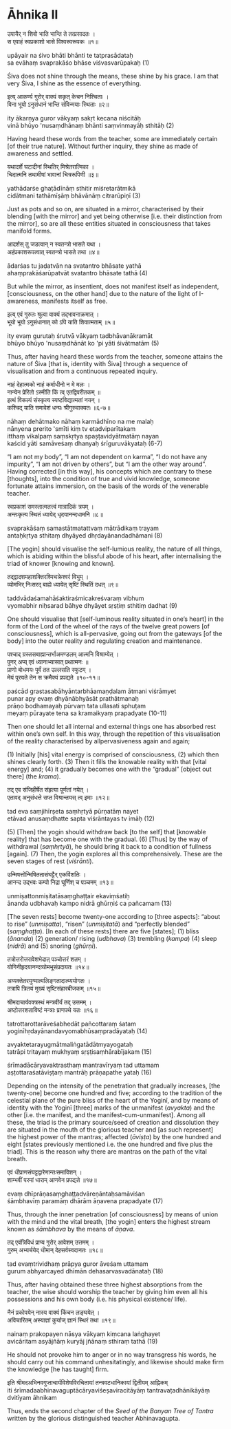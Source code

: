 # Āhnika II

उपायैर् न शिवो भाति भान्ति ते तत्प्रसादतः ।  
स एवाहं स्वप्रकाशो भासे विश्वस्वरूपकः ॥१॥

upāyair na śivo bhāti bhānti te tatprasādataḥ  
sa evāhaṃ svaprakāśo bhāse viśvasvarūpakaḥ (1)

Śiva does not shine through the means, these shine by his grace. I am that very
Śiva, I shine as the essence of everything.

इत्य् आकर्ण्य गुरोर् वाक्यं सकृत् केचन निश्चिताः ।  
विना भूयो ऽनुसंधानं भान्ति संविन्मयाः स्थिताः ॥२॥

ity ākarṇya guror vākyaṃ sakṛt kecana niścitāḥ  
vinā bhūyo 'nusaṃdhānaṃ bhānti saṃvinmayāḥ sthitāḥ (2)

Having heard these words from the teacher, some are immediately certain
[of their true nature]. Without further inquiry, they shine as made of awareness
and settled.

यथादर्शे घटादीनां स्थितिर् मिश्रेतरात्मिका ।  
चिदात्मनि तथामीषां भावानां चित्ररूपिणी ॥३॥

yathādarśe ghaṭādīnāṃ sthitir miśretarātmikā  
cidātmani tathāmīṣāṃ bhāvānāṃ citrarūpiṇī (3)

Just as pots and so on, are situated in a mirror, characterised by their
blending [with the mirror] and yet being otherwise [i.e. their distinction from
the mirror], so are all these entities situated in consciousness that takes
manifold forms.

आदर्शस् तु जडत्वान् न स्वतन्त्रो भासते यथा ।  
अहंप्रकाशरूपत्वात् स्वतन्त्रो भासते तथा ॥४॥

ādarśas tu jaḍatvān na svatantro bhāsate yathā  
ahaṃprakāśarūpatvāt svatantro bhāsate tathā (4)

But while the mirror, as insentient, does not manifest itself as independent,
[consciousness, on the other hand] due to the nature of the light of I-awareness,
manifests itself as free.

इत्य् एवं गुरुतः श्रुत्वा वाक्यं तद्भावनाक्रमात् ।  
भूयो भूयो ऽनुसंधानात् को ऽपि याति शिवात्मताम् ॥५॥

ity evaṃ gurutaḥ śrutvā vākyaṃ tadbhāvanākramāt  
bhūyo bhūyo 'nusaṃdhānāt ko 'pi yāti śivātmatām (5)

Thus, after having heard these words from the teacher, someone attains the nature
of Śiva [that is, identity with Śiva] through a sequence of visualisation and
from a continuous repeated inquiry.

नाहं देहात्मको नाहं कर्माधीनो न मे मलः ।  
नान्येन प्रेरितो ऽस्मीति किं त्व् एतद्विपरीतकम् ॥  
इत्थं विकल्पं संस्कृत्य स्पष्टविद्यात्मतां नयन् ।  
कश्चिद् याति समावेशं धन्यः श्रीगुरुवाक्यतः ॥६-७॥

nāhaṃ dehātmako nāhaṃ karmādhīno na me malaḥ  
nānyena prerito 'smīti kiṃ tv etadviparītakam  
itthaṃ vikalpaṃ saṃskṛtya spaṣṭavidyātmatāṃ nayan  
kaścid yāti samāveśaṃ dhanyaḥ śrīguruvākyataḥ (6-7)

“I am not my body”, “I am not dependent on karma”, “I do not have any impurity”,
“I am not driven by others”, but “I am the other way around”. Having corrected
[in this way], his concepts which are contrary to these [thoughts],
into the condition of true and vivid knowledge, someone fortunate attains
immersion, on the basis of the words of the venerable teacher.

स्वप्रकाशं समस्तात्मतत्त्वं मात्रादिकं त्रयम् ।  
अन्तःकृत्य स्थितं ध्यायेद् धृदयानन्दधामनि ॥८॥

svaprakāśaṃ samastātmatattvaṃ mātrādikaṃ trayam  
antaḥkṛtya sthitaṃ dhyāyed dhṛdayānandadhāmani (8)

[The yogin] should visualise the self-lumious reality, the nature of all things,
which is abiding within the blissful abode of his heart, after internalising
the triad of knower [knowing and known].

तद्द्वादशमहाशक्तिरश्मिचक्रेश्वरं विभुम् ।  
व्योमभिर् निःसरद् बाह्ये ध्यायेत् सृष्टिं स्थितिं दधत् ॥९॥

taddvādaśamahāśaktiraśmicakreśvaraṃ vibhum  
vyomabhir niḥsarad bāhye dhyāyet sṛṣṭiṃ sthitiṃ dadhat (9)

One should visualise that [self-luminous reality situated in one’s heart] in
the form of the Lord of the wheel of the rays of the twelve great powers
[of consciousness], which is all-pervasive, going out from the gateways
[of the body] into the outer reality and regulating creation and maintenance.

पश्चाद् ग्रस्तसबाह्यान्तर्भाअमण्डलम् आत्मनि विश्राम्येत् ।  
पुनर् अप्य् एवं ध्यानाभ्यासात् प्रथात्मनः ॥  
प्राणो बोधमयः पूर्वं तत उल्लसति स्फुटम् ।  
मेयं पूरयते तेन स क्रमैक्यं प्रपद्यते ॥१०-११॥

paścād grastasabāhyāntarbhāamaṇḍalam ātmani viśrāmyet  
punar apy evaṃ dhyānābhyāsāt prathātmanaḥ  
prāṇo bodhamayaḥ pūrvaṃ tata ullasati sphuṭam  
meyaṃ pūrayate tena sa kramaikyaṃ prapadyate (10-11)

Then one should let all internal and external things one has absorbed rest
within one’s own self. In this way, through the repetition of this visualisation
of the reality characterised by allpervasiveness again and again;

(1) Initially [his] vital energy is comprised of consciousness, (2) which then
shines clearly forth. (3) Then it fills the knowable reality with that
[vital energy] and; (4) it gradually becomes one with the “gradual”
[object out there] (the *krama*).

तद् एव संजिहीर्षेत संहृत्या पूर्णतां नयेत् ।  
एतावद् अनुसंधत्ते सप्त विश्रान्तयस् त्व् इमाः ॥१२॥

tad eva saṃjihīrṣeta saṃhṛtyā pūrṇatāṃ nayet  
etāvad anusaṃdhatte sapta viśrāntayas tv imāḥ (12)

(5) [Then] the yogin should withdraw back [to the self] that [knowable reality]
that has become one with the gradual. (6) [Thus] by the way of withdrawal
(*saṃhṛtyā*), he should bring it back to a condition of fullness [again]. (7)
Then, the yogin explores all this comprehensively. These are the seven stages
of rest (*viśrānti*).

उन्मिषत्तोन्मिषिततासंघट्टैर् एकविंशतिः ।  
आनन्द उद्भवः कम्पो निद्रा घूर्णिश् च पञ्चमम् ॥१३॥

unmiṣattonmiṣitatāsaṃghaṭṭair ekaviṃśatiḥ  
ānanda udbhavaḥ kampo nidrā ghūrṇiś ca pañcamam (13)

[The seven rests] become twenty-one according to [three aspects]: “about to
rise” (*unmiṣatta*), “risen” (*unmiṣitatā*) and “perfectly blended” (*saṃghaṭṭa*).
[In each of these rests] there are five [states]; (1) bliss (*ānanda*) (2)
generation/ rising (*udbhava*) (3) trembling (*kampa*) (4) sleep (*nidrā*) and
(5) snoring (*ghūrṇi*).

तत्रोत्तरोत्तरावेशभेदात् पञ्चोत्तरं शतम् ।  
योगिनीहृदयानन्दव्योमभूसंप्रदायतः ॥१४॥

अव्यक्तेतरयुग्मात्मलिङ्गतादात्म्ययोगतः ।  
तत्रापि त्रितयं मुख्यं सृष्टिसंहारबीजकम् ॥१५॥

श्रीमदाचार्यवक्त्रस्थं मन्त्रवीर्यं तद् उत्तमम् ।  
अष्टोत्तरशताविष्टं मन्त्राः प्राणपथे यतः ॥१६॥

tatrottarottarāveśabhedāt pañcottaraṃ śatam  
yoginīhṛdayānandavyomabhūsaṃpradāyataḥ (14)

avyaktetarayugmātmaliṅgatādātmyayogataḥ  
tatrāpi tritayaṃ mukhyaṃ sṛṣṭisaṃhārabījakam (15)

śrīmadācāryavaktrasthaṃ mantravīryaṃ tad uttamam  
aṣṭottaraśatāviṣṭaṃ mantrāḥ prāṇapathe yataḥ (16)

Depending on the intensity of the penetration that gradually increases,
[the twenty-one] become one hundred and five; according to the tradition of
the celestial plane of the pure bliss of the heart of the Yoginī, and by means
of identity with the Yoginī [three] marks of the unmanifest (*avyakta*) and
the other [i.e. the manifest, and the manifest-cum-unmanifest]. Among all these,
the triad is the primary source/seed of creation and dissolution they are
situated in the mouth of the glorious teacher and [as such represent] the highest
power of the mantras; affected (*āviṣṭa*) by the one hundred and eight
[states previously mentioned i.e. the one hundred and five plus the triad].
This is the reason why there are mantras on the path of the vital breath.

एवं धीप्राणसंघट्टद्वारेणान्तःसमाविशन् ।  
शाम्भवीं परमां धाराम् आणवेन प्रपद्यते ॥१७॥

evaṃ dhīprāṇasaṃghaṭṭadvāreṇāntaḥsamāviśan  
śāmbhavīṃ paramāṃ dhārām āṇavena prapadyate (17)

Thus, through the inner penetration [of consciousness] by means of union with
the mind and the vital breath, [the yogin] enters the highest stream known as
*śāmbhava* by the means of *āṇava*.

तद् एवंत्रिविधं प्राप्य गुरोर् आवेशम् उत्तमम् ।  
गुरुम् अभ्यर्चयेद् धीमान् देहसर्वस्वदानतः ॥१८॥

tad evaṃtrividhaṃ prāpya guror āveśam uttamam  
gurum abhyarcayed dhīmān dehasarvasvadānataḥ (18)

Thus, after having obtained these three highest absorptions from the teacher,
the wise should worship the teacher by giving him even all his possessions and
his own body (i.e. his physical existence/ life).

नैनं प्रकोपयेन् नास्य वाक्यं किंचन लङ्घयेत् ।  
अविचारितम् अस्याज्ञां कुर्याज् ज्ञानं स्थिरं तथा ॥१९॥

nainaṃ prakopayen nāsya vākyaṃ kiṃcana laṅghayet  
avicāritam asyājñāṃ kuryāj jñānaṃ sthiraṃ tathā (19)

He should not provoke him to anger or in no way transgress his words, he should
carry out his command unhesitatingly, and likewise should make firm the knowledge
[he has taught] firm.

इति श्रीमदअभिनवगुप्ताचार्यविशेषविरचितायां तन्त्रवटधानिकायां द्वितीयम् आह्निकम्  
iti śrīmadaabhinavaguptācāryaviśeṣaviracitāyāṃ tantravaṭadhānikāyāṃ dvitīyam āhnikam

Thus, ends the second chapter of the *Seed of the Banyan Tree of Tantra* written
by the glorious distinguished teacher Abhinavagupta.
